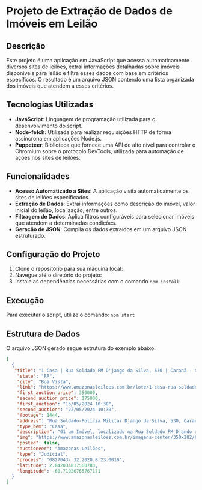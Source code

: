 # Projeto de Extração de Dados de Imóveis em Leilão

## Descrição
Este projeto é uma aplicação em JavaScript que acessa automaticamente diversos sites de leilões, extrai informações detalhadas sobre imóveis disponíveis para leilão e filtra esses dados com base em critérios específicos. 
O resultado é um arquivo JSON contendo uma lista organizada dos imóveis que atendem a esses critérios.

## Tecnologias Utilizadas
- **JavaScript**: Linguagem de programação utilizada para o desenvolvimento do script.
- **Node-fetch**: Utilizada para realizar requisições HTTP de forma assíncrona em aplicações Node.js.
- **Puppeteer**: Biblioteca que fornece uma API de alto nível para controlar o Chromium sobre o protocolo DevTools, utilizada para automação de ações nos sites de leilões.

## Funcionalidades
- **Acesso Automatizado a Sites**: A aplicação visita automaticamente os sites de leilões especificados.
- **Extração de Dados**: Extrai informações como descrição do imóvel, valor inicial do leilão, localização, entre outros.
- **Filtragem de Dados**: Aplica filtros configuráveis para selecionar imóveis que atendem a determinadas condições.
- **Geração de JSON**: Compila os dados extraídos em um arquivo JSON estruturado.

## Configuração do Projeto
1. Clone o repositório para sua máquina local:
2. Navegue até o diretório do projeto:
3. Instale as dependências necessárias com o comando ```npm install```:

## Execução
Para executar o script, utilize o comando: ```npm start```

## Estrutura de Dados
O arquivo JSON gerado segue estrutura do exemplo abaixo:
```json
[
  {
   "title": "1 Casa | Rua Soldado PM D'jango da Silva, 530 | Caranã - Caranã - Boa Vista/RR",
    "state": "RR",
    "city": "Boa Vista",
    "link": "https://www.amazonasleiloes.com.br/lote/1-casa-rua-soldado-pm-django-da-silva-530-carana/2621/",
    "first_auction_price": 350000,
    "second_auction_price": 175000,
    "first_auction": "15/05/2024 10:30",
    "second_auction": "22/05/2024 10:30",
    "footage": 1444,
    "address": "Rua Soldado-Polícia Militar Django da Silva, 530, Caranã, Boa Vista, RR",
    "type_bem": "Casa",
    "description": "01 um Imóvel, localizado na Rua Soldado PM Djando da Silva, nº 530, bairro Caran, Cidade de Boa Vista, Estado de Roraima, com as seguintes características Casa de Alvenaria, coberta com Telhas de Amianto, tipo Brasilit, com sala de estar, sala de jantar, cozinha e três quartos, sendo todos suítes, ainda uma pequena área em piso grosso. Toda murada, muro sem reboco com um porto em forro. Localizada em Rua asfaltada, sem meio fios, passando em frente, energia elétrica, água e esgoto sanitário, construída em um terreno irregular. Com metragem de 1.444,00m², sem habitase.",
    "img": "https://www.amazonasleiloes.com.br/imagens-center/350x282/6c4bff79-3047-4176-83c4-868ce493a238.png",
    "posted": false,
    "auctioneer": "Amazonas Leilões",
    "type": "Judicial",
    "process": "0827043- 32.2020.8.23.0010",
    "latitude": 2.842034817560783,
    "longitude": -60.71926765767171
  }
]
